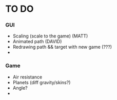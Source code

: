 # TO DO #

### GUI ###
*  Scaling (scale to the game)  (MATT)
*  Animated path  (DAVID)
*  Redrawing path && target with new game (???)
*  

### Game ###
*  Air resistance  
*  Planets (diff gravity/skins?)
*  Angle?
*